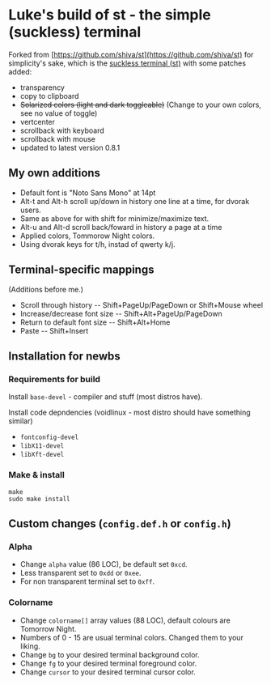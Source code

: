 # Luke's build of st - the simple (suckless) terminal

Forked from [https://github.com/shiva/st](https://github.com/shiva/st) for simplicity's sake, which is the [suckless terminal (st)](https://st.suckless.org/) with some patches added:

+ transparency
+ copy to clipboard
+ ~~Solarized colors (light and dark toggleable)~~ (Change to your own colors, see no value of toggle)
+ vertcenter
+ scrollback with keyboard
+ scrollback with mouse
+ updated to latest version 0.8.1

## My own additions

+ Default font is "Noto Sans Mono" at 14pt
+ Alt-t and Alt-h scroll up/down in history one line at a time, for dvorak users.
+ Same as above for with shift for minimize/maximize text.
+ Alt-u and Alt-d scroll back/foward in history a page at a time
+ Applied colors, Tommorow Night colors.
+ Using dvorak keys for t/h, instad of qwerty k/j. 

## Terminal-specific mappings

(Additions before me.)

+ Scroll through history -- Shift+PageUp/PageDown or Shift+Mouse wheel
+ Increase/decrease font size -- Shift+Alt+PageUp/PageDown
+ Return to default font size -- Shift+Alt+Home
+ Paste -- Shift+Insert

## Installation for newbs

### Requirements for build

Install `base-devel` - compiler and stuff (most distros have).

Install code depndencies (voidlinux - most distro should have something similar) 

+ `fontconfig-devel` 
+ `libX11-devel` 
+ `libXft-devel`


### Make & install

```
make
sudo make install
```

## Custom changes (`config.def.h` or `config.h`)

### Alpha

+ Change `alpha` value (86 LOC), be default set `0xcd`.
+ Less transparent set to `0xdd` or `0xee`.
+ For non transparent terminal set to `0xff`.

### Colorname

+ Change `colorname[]` array values (88 LOC), default colours are Tomorrow Night.
+ Numbers of 0 - 15 are usual terminal colors. Changed them to your liking.
+ Change `bg` to your desired terminal background color.
+ Change `fg` to your desired terminal foreground color.
+ Change `cursor` to your desired terminal cursor color.
